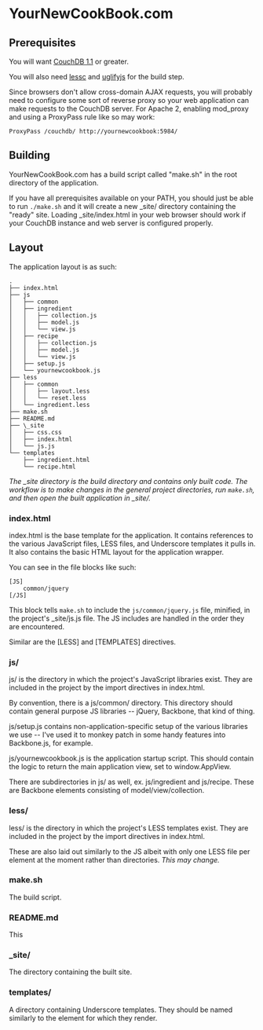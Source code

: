YourNewCookBook.com
===================

Prerequisites
-------------

You will want [CouchDB 1.1](http://wiki.apache.org/couchdb/Installation) or greater.

You will also need [lessc](http://lesscss.org/) and [uglifyjs](https://github.com/mishoo/UglifyJS) for the build step.

Since browsers don't allow cross-domain AJAX requests, you will probably need to configure
some sort of reverse proxy so your web application can make requests to the CouchDB server.
For Apache 2, enabling mod\_proxy and using a ProxyPass rule like so may work:

    ProxyPass /couchdb/ http://yournewcookbook:5984/

Building
--------

YourNewCookBook.com has a build script called "make.sh" in the
root directory of the application.

If you have all prerequisites available on your PATH, you should
just be able to run `./make.sh` and it will create a new \_site/
directory containing the "ready" site. Loading \_site/index.html
in your web browser should work if your CouchDB instance and web
server is configured properly.

Layout
------

The application layout is as such:

    .
    ├── index.html
    ├── js
    │   ├── common
    │   ├── ingredient
    │   │   ├── collection.js
    │   │   ├── model.js
    │   │   └── view.js
    │   ├── recipe
    │   │   ├── collection.js
    │   │   ├── model.js
    │   │   └── view.js
    │   ├── setup.js
    │   └── yournewcookbook.js
    ├── less
    │   ├── common
    │   │   ├── layout.less
    │   │   └── reset.less
    │   └── ingredient.less
    ├── make.sh
    ├── README.md
    ├── \_site
    │   ├── css.css
    │   ├── index.html
    │   └── js.js
    └── templates
        ├── ingredient.html
        └── recipe.html

*The \_site directory is the build directory and contains only built
code. The workflow is to make changes in the general project directories,
run `make.sh`, and then open the built application in \_site/.*

### index.html
index.html is the base template for the application. It contains references
to the various JavaScript files, LESS files, and Underscore templates it
pulls in. It also contains the basic HTML layout for the application wrapper.

You can see in the file blocks like such:

    [JS]
        common/jquery
    [/JS]

This block tells `make.sh` to include the `js/common/jquery.js` file, minified,
in the project's \_site/js.js file. The JS includes are handled in the order they
are encountered.

Similar are the [LESS] and [TEMPLATES] directives.

### js/
js/ is the directory in which the project's JavaScript libraries exist. They are included
in the project by the import directives in index.html. 

By convention, there is a js/common/ directory. This directory should contain general purpose
JS libraries -- jQuery, Backbone, that kind of thing.

js/setup.js contains non-application-specific setup of the various libraries we use -- I've used
it to monkey patch in some handy features into Backbone.js, for example.

js/yournewcookbook.js is the application startup script. This should contain the logic to return
the main application view, set to window.AppView.

There are subdirectories in js/ as well, ex. js/ingredient and js/recipe. These are Backbone elements
consisting of model/view/collection.

### less/
less/ is the directory in which the project's LESS templates exist. They are included
in the project by the import directives in index.html.

These are also laid out similarly to the JS albeit with only one LESS file per element at the moment
rather than directories. *This may change.*

### make.sh
The build script.

### README.md
This

### \_site/
The directory containing the built site.

### templates/
A directory containing Underscore templates. They should be named similarly to the element for which
they render.
